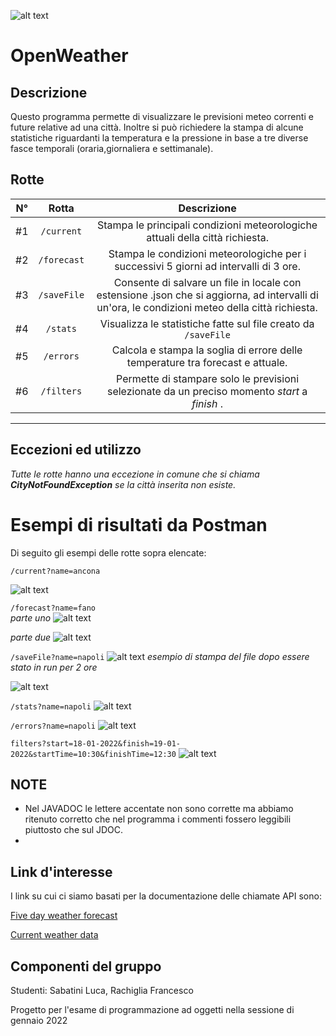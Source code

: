 ![alt text](https://img.shields.io/badge/OpenWeather-Readme-orange)
# OpenWeather 
## Descrizione
Questo programma permette di visualizzare le previsioni meteo correnti e future relative ad una città.
Inoltre si può richiedere la stampa di alcune statistiche riguardanti la temperatura e la pressione in base a tre diverse fasce temporali (oraria,giornaliera e settimanale).
## Rotte
| N° | Rotta   | Descrizione   |
|-----|:-------:|:-------------:|
| #1 | `/current` | Stampa le principali condizioni meteorologiche attuali della città richiesta. |
| #2 | `/forecast` | Stampa le condizioni meteorologiche per i successivi 5 giorni ad intervalli di 3 ore. |
| #3 | `/saveFile` | Consente di salvare un file in locale con estensione .json che si aggiorna, ad intervalli di un'ora, le condizioni meteo della città richiesta. |
| #4 | `/stats` | Visualizza le statistiche fatte sul file creato da `/saveFile` |
| #5 | `/errors` | Calcola e stampa la soglia di errore delle temperature tra forecast e attuale. |
| #6 | `/filters` | Permette di stampare solo le previsioni selezionate da un preciso momento *start* a *finish* .|
----------------------
## Eccezioni ed utilizzo
*Tutte le rotte hanno una eccezione in comune che si chiama **CityNotFoundException** se la città inserita non esiste.*
# Esempi di risultati da Postman
Di seguito gli esempi delle rotte sopra elencate:

`/current?name=ancona` 

![alt text](https://github.com/SabatiniLuca/ProgettoEsame/blob/main/OpenWeather.it/IMMgithub/responseCurrent.jpg)

`/forecast?name=fano`   
*parte uno*
![alt text](https://github.com/SabatiniLuca/ProgettoEsame/blob/main/OpenWeather.it/IMMgithub/responseForecast1.jpg)

*parte due*
![alt text](https://github.com/SabatiniLuca/ProgettoEsame/blob/main/OpenWeather.it/IMMgithub/responseForecast2.jpg)

`/saveFile?name=napoli`
![alt text](https://github.com/SabatiniLuca/ProgettoEsame/blob/main/OpenWeather.it/IMMgithub/saveFile.jpg)
*esempio di stampa del file dopo essere stato in run per 2 ore*

![alt text](https://github.com/SabatiniLuca/ProgettoEsame/blob/main/OpenWeather.it/IMMgithub/saveFileJsonEs.jpg)

`/stats?name=napoli`
![alt text](https://github.com/SabatiniLuca/ProgettoEsame/blob/main/OpenWeather.it/IMMgithub/statsNapoli.jpg)

`/errors?name=napoli`
![alt text](https://github.com/SabatiniLuca/ProgettoEsame/blob/main/OpenWeather.it/IMMgithub/errors.jpg)

`filters?start=18-01-2022&finish=19-01-2022&startTime=10:30&finishTime=12:30`
![alt text](https://github.com/SabatiniLuca/ProgettoEsame/blob/main/OpenWeather.it/IMMgithub/filters1.jpg)

## **NOTE**
- Nel JAVADOC le lettere accentate non sono corrette ma abbiamo ritenuto corretto che nel programma i commenti fossero leggibili piuttosto che sul JDOC.
- 

## Link d'interesse
I link su cui ci siamo basati per la documentazione delle chiamate API sono:

[Five day weather forecast](https://openweathermap.org/forecast5#name5)

[Current weather data](https://openweathermap.org/current)
## Componenti del gruppo
Studenti: Sabatini Luca, Rachiglia Francesco

Progetto per l'esame di programmazione ad oggetti nella sessione di gennaio 2022

